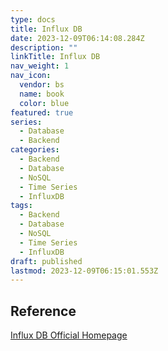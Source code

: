 ```yaml
---
type: docs
title: Influx DB
date: 2023-12-09T06:14:08.284Z
description: ""
linkTitle: Influx DB
nav_weight: 1
nav_icon:
  vendor: bs
  name: book
  color: blue
featured: true
series:
  - Database
  - Backend
categories:
  - Backend
  - Database
  - NoSQL
  - Time Series
  - InfluxDB
tags:
  - Backend
  - Database
  - NoSQL
  - Time Series
  - InfluxDB
draft: published
lastmod: 2023-12-09T06:15:01.553Z
---
```


## Reference

[Influx DB Official Homepage](https://www.influxdata.com/products/influxdb/)
